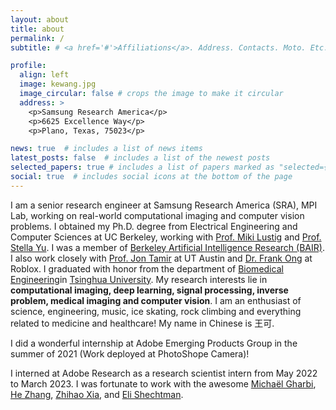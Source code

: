 ```yaml
---
layout: about
title: about
permalink: /
subtitle: # <a href='#'>Affiliations</a>. Address. Contacts. Moto. Etc.

profile:
  align: left
  image: kewang.jpg
  image_circular: false # crops the image to make it circular
  address: >
    <p>Samsung Research America</p>
    <p>6625 Excellence Way</p>
    <p>Plano, Texas, 75023</p>

news: true  # includes a list of news items
latest_posts: false  # includes a list of the newest posts
selected_papers: true # includes a list of papers marked as "selected={true}"
social: true  # includes social icons at the bottom of the page
---
```


I am a senior research engineer at Samsung Research America (SRA), MPI Lab, working on real-world computational imaging and computer vision problems. I obtained my Ph.D. degree from Electrical Engineering and Computer Sciences at UC Berkeley, working with [Prof. Miki Lustig](http://people.eecs.berkeley.edu/~mlustig/) and [Prof. Stella Yu](https://web.eecs.umich.edu/~stellayu/). I was a member of [Berkeley Artificial Intelligence Research (BAIR)](https://bair.berkeley.edu/). I also work closely with [Prof. Jon Tamir](http://users.ece.utexas.edu/~jtamir/) at UT Austin and [Dr. Frank Ong](https://www.frankongh.com/) at Roblox. I graduated with honor from the department of [Biomedical Engineering](http://www.med.tsinghua.edu.cn/)in [Tsinghua University](http://www.tsinghua.edu.cn/publish/thu2018en/index.html/). My research interests lie in **computational imaging, deep learning, signal processing, inverse problem, medical imaging and computer vision**. I am an enthusiast of science, engineering, music, ice skating, rock climbing and everything related to medicine and healthcare! My name in Chinese is 王可.

I did a wonderful  internship at Adobe Emerging Products Group in the summer of 2021 (Work deployed at PhotoShope Camera)!

I interned at Adobe Research as a research scientist intern from May 2022 to March 2023. I was fortunate to work with the awesome [Michaël Gharbi](http://mgharbi.com/), [He Zhang](https://sites.google.com/site/hezhangsprinter), [Zhihao Xia](https://likesum.github.io/), and [Eli Shechtman](https://research.adobe.com/person/eli-shechtman/).

<!--
Write your biography here. Tell the world about yourself. Link to your favorite [subreddit](http://reddit.com). You can put a picture in, too. The code is already in, just name your picture `prof_pic.jpg` and put it in the `img/` folder.test

Put your address / P.O. box / other info right below your picture. You can also disable any of these elements by editing `profile` property of the YAML header of your `_pages/about.md`. Edit `_bibliography/papers.bib` and Jekyll will render your [publications page](/al-folio/publications/) automatically.

Link to your social media connections, too. This theme is set up to use [Font Awesome icons](http://fortawesome.github.io/Font-Awesome/) and [Academicons](https://jpswalsh.github.io/academicons/), like the ones below. Add your Facebook, Twitter, LinkedIn, Google Scholar, or just disable all of them.
-->